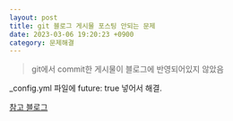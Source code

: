 ```yaml
---
layout: post
title: git 블로그 게시물 포스팅 안되는 문제
date: 2023-03-06 19:20:23 +0900
category: 문제해결
---
```

> git에서 commit한 게시물이 블로그에 반영되어있지 않았음 

_config.yml 파일에 future: true 넣어서 해결.  

[참고 블로그](https://devyuseon.github.io/github%20blog/githubblog-post-not-shown/)  

